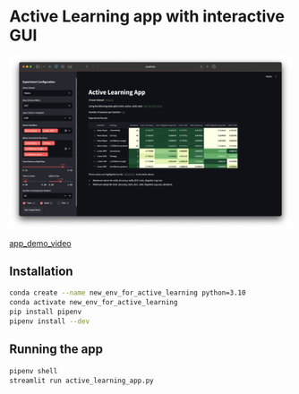 # Active Learning app with interactive GUI
![app1](docs/assets/app1.png)

[app_demo_video](docs/assets/app_demo_video.mp4)

## Installation
```bash
conda create --name new_env_for_active_learning python=3.10
conda activate new_env_for_active_learning
pip install pipenv
pipenv install --dev
```

## Running the app
```bash
pipenv shell
streamlit run active_learning_app.py
```
